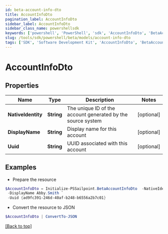 ```yaml
---
id: beta-account-info-dto
title: AccountInfoDto
pagination_label: AccountInfoDto
sidebar_label: AccountInfoDto
sidebar_class_name: powershellsdk
keywords: ['powershell', 'PowerShell', 'sdk', 'AccountInfoDto', 'BetaAccountInfoDto'] 
slug: /tools/sdk/powershell/beta/models/account-info-dto
tags: ['SDK', 'Software Development Kit', 'AccountInfoDto', 'BetaAccountInfoDto']
---
```



# AccountInfoDto

## Properties

Name | Type | Description | Notes
------------ | ------------- | ------------- | -------------
**NativeIdentity** | **String** | The unique ID of the account generated by the source system | [optional] 
**DisplayName** | **String** | Display name for this account | [optional] 
**Uuid** | **String** | UUID associated with this account | [optional] 

## Examples

- Prepare the resource
```powershell
$AccountInfoDto = Initialize-PSSailpoint.BetaAccountInfoDto  -NativeIdentity CN&#x3D;Abby Smith,OU&#x3D;Austin,OU&#x3D;Americas,OU&#x3D;Demo,DC&#x3D;seri,DC&#x3D;acme,DC&#x3D;com `
 -DisplayName Abby.Smith `
 -Uuid {ad9fc391-246d-40af-b248-b6556a2b7c01}
```

- Convert the resource to JSON
```powershell
$AccountInfoDto | ConvertTo-JSON
```


[[Back to top]](#) 

